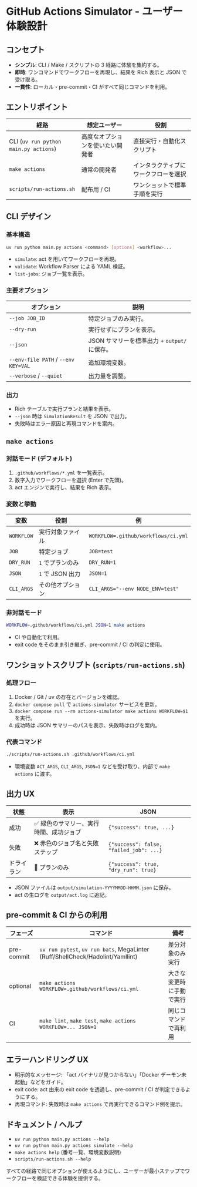 # GitHub Actions Simulator - ユーザー体験設計

## コンセプト

- **シンプル**: CLI / Make / スクリプトの 3 経路に体験を集約する。
- **即時**: ワンコマンドでワークフローを再現し、結果を Rich 表示と JSON で受け取る。
- **一貫性**: ローカル・pre-commit・CI がすべて同じコマンドを利用。

## エントリポイント

| 経路 | 想定ユーザー | 役割 |
| --- | --- | --- |
| CLI (`uv run python main.py actions`) | 高度なオプションを使いたい開発者 | 直接実行・自動化スクリプト |
| `make actions` | 通常の開発者 | インタラクティブにワークフローを選択 |
| `scripts/run-actions.sh` | 配布用 / CI | ワンショットで標準手順を実行 |

## CLI デザイン

### 基本構造

```bash
uv run python main.py actions <command> [options] <workflow>...
```

- `simulate`: act を用いてワークフローを再現。
- `validate`: Workflow Parser による YAML 検証。
- `list-jobs`: ジョブ一覧を表示。

### 主要オプション

| オプション | 説明 |
| --- | --- |
| `--job JOB_ID` | 特定ジョブのみ実行。 |
| `--dry-run` | 実行せずにプランを表示。 |
| `--json` | JSON サマリーを標準出力 + `output/` に保存。 |
| `--env-file PATH` / `--env KEY=VAL` | 追加環境変数。 |
| `--verbose` / `--quiet` | 出力量を調整。 |

### 出力

- Rich テーブルで実行プランと結果を表示。
- `--json` 時は `SimulationResult` を JSON で出力。
- 失敗時はエラー原因と再現コマンドを案内。

## `make actions`

### 対話モード (デフォルト)

1. `.github/workflows/*.yml` を一覧表示。
2. 数字入力でワークフローを選択 (Enter で先頭)。
3. act エンジンで実行し、結果を Rich 表示。

### 変数と挙動

| 変数 | 役割 | 例 |
| --- | --- | --- |
| `WORKFLOW` | 実行対象ファイル | `WORKFLOW=.github/workflows/ci.yml` |
| `JOB` | 特定ジョブ | `JOB=test` |
| `DRY_RUN` | `1` でプランのみ | `DRY_RUN=1` |
| `JSON` | `1` で JSON 出力 | `JSON=1` |
| `CLI_ARGS` | その他オプション | `CLI_ARGS="--env NODE_ENV=test"` |

### 非対話モード

```bash
WORKFLOW=.github/workflows/ci.yml JSON=1 make actions
```

- CI や自動化で利用。
- exit code をそのまま引き継ぎ、pre-commit / CI の判定に使用。

## ワンショットスクリプト (`scripts/run-actions.sh`)

### 処理フロー

1. Docker / Git / uv の存在とバージョンを確認。
2. `docker compose pull` で `actions-simulator` サービスを更新。
3. `docker compose run --rm actions-simulator make actions WORKFLOW=$1` を実行。
4. 成功時は JSON サマリーのパスを表示、失敗時はログを案内。

### 代表コマンド

```bash
./scripts/run-actions.sh .github/workflows/ci.yml
```

- 環境変数 `ACT_ARGS`, `CLI_ARGS`, `JSON=1` などを受け取り、内部で `make actions` に渡す。

## 出力 UX

| 状態 | 表示 | JSON |
| --- | --- | --- |
| 成功 | ✅ 緑色のサマリー、実行時間、成功ジョブ | `{"success": true, ...}` |
| 失敗 | ❌ 赤色のジョブ名と失敗ステップ | `{"success": false, "failed_job": ...}` |
| ドライラン | 📝 プランのみ | `{"success": true, "dry_run": true}` |

- JSON ファイルは `output/simulation-YYYYMMDD-HHMM.json` に保存。
- act の生ログを `output/act.log` に追記。

## pre-commit & CI からの利用

| フェーズ | コマンド | 備考 |
| --- | --- | --- |
| pre-commit | `uv run pytest`, `uv run bats`, MegaLinter (Ruff/ShellCheck/Hadolint/Yamllint) | 差分対象のみ実行 |
| optional | `make actions WORKFLOW=.github/workflows/ci.yml` | 大きな変更時に手動で実行 |
| CI | `make lint`, `make test`, `make actions WORKFLOW=... JSON=1` | 同じコマンドで再利用 |

## エラーハンドリング UX

- 明示的なメッセージ: 「act バイナリが見つからない」「Docker デーモン未起動」などをガイド。
- exit code: act 由来の exit code を透過し、pre-commit / CI が判定できるようにする。
- 再現コマンド: 失敗時は `make actions` で再実行できるコマンド例を提示。

## ドキュメント / ヘルプ

- `uv run python main.py actions --help`
- `uv run python main.py actions simulate --help`
- `make actions help` (番号一覧、環境変数説明)
- `scripts/run-actions.sh --help`

すべての経路で同じオプションが使えるようにし、ユーザーが最小ステップでワークフローを検証できる体験を提供する。
